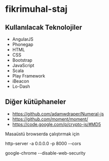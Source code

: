 fikrimuhal-staj
===============

Kullanılacak Teknolojiler
-------------------------
- AngularJS
- Phonegap
- HTML
- CSS
- Bootstrap
- JavaScript
- Scala
- Play Framework
- iBeacon
- Lo-Dash

Diğer kütüphaneler
-------------------------
- https://github.com/adamwdraper/Numeral-js
- https://github.com/moment/moment/
- https://code.google.com/p/crypto-js/#MD5

Masaüstü browserda çalıştırmak için

http-server -a 0.0.0.0 -p 8000 --cors

google-chrome --disable-web-security
